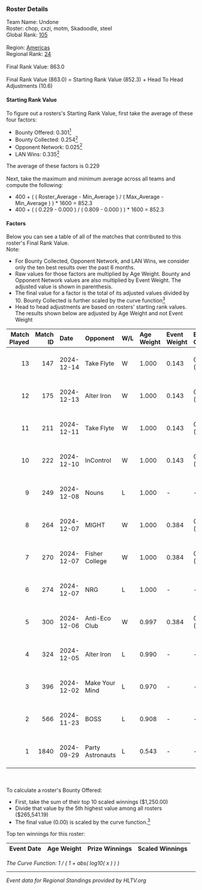 ### Roster Details<br />
Team Name: Undone<br />
Roster: chop, cxzi, motm, Skadoodle, steel<br />
Global Rank: [105](../../standings_global_2025_01_06.md)<br />
<br />
Region: [Americas]( ../../standings_americas_2025_01_06.md)<br />
Regional Rank: [24]( ../../standings_americas_2025_01_06.md)<br />
<br />
Final Rank Value:  863.0<br />
<br />
Final Rank Value (863.0) = Starting Rank Value (852.3) + Head To Head Adjustments (10.6)<br />

#### Starting Rank Value<br />
To figure out a rosters's Starting Rank Value, first take the average of these four factors:<br />
- Bounty Offered: 0.301[<sup>1</sup>](#table2)
- Bounty Collected: 0.254[<sup>2</sup>](#table1)
- Opponent Network: 0.025[<sup>2</sup>](#table1)
- LAN Wins: 0.335[<sup>2</sup>](#table1)

The average of these factors is 0.229<br />
<br />
Next, take the maximum and minimum average across all teams and compute the following:<br />
- 400 + ( ( Roster_Average - Min_Average ) / ( Max_Average - Min_Average ) ) * 1600 = 852.3
- 400 + ( ( 0.229 - 0.000 ) / ( 0.809 - 0.000 ) ) * 1600 = 852.3


#### Factors<br />
Below you can see a table of all of the matches that contributed to this roster's Final Rank Value.<br />
Note:<br />

- For Bounty Collected, Opponent Network, and LAN Wins, we consider only the ten best results over the past 6 months.
- Raw values for those factors are multiplied by Age Weight. Bounty and Opponent Network values are also multiplied by Event Weight. The adjusted value is shown in parenthesis.
- The final value for a factor is the total of its adjusted values divided by 10. Bounty Collected is further scaled by the curve function[<sup>3</sup>](#curveFunction)
- Head to head adjustments are based on rosters' starting rank values. The results shown below are adjusted by Age Weight and not Event Weight
<span id="table1"></span><br />


| Match Played | Match ID | Date       | Opponent         | W/L | Age Weight | Event Weight | Bounty Collected | Opponent Network | LAN Wins  | H2H Adj. | Roster                             |
| -: | -: | :- | :- | :- | :- | :- | :- | :- | :- | -: | :- |
|           13 |      147 | 2024-12-14 | Take Flyte       | W   | 1.000      | 0.143        | 0.003 (0.000)    | 0.231 (0.033)    | 0 (0.000) |    10.71 | chop, cxzi, motm, Skadoodle, steel |
|           12 |      175 | 2024-12-13 | Alter Iron       | W   | 1.000      | 0.143        | 0.016 (0.002)    | 0.264 (0.038)    | 0 (0.000) |    10.99 | chop, cxzi, motm, Skadoodle, steel |
|           11 |      211 | 2024-12-11 | Take Flyte       | W   | 1.000      | 0.143        | 0.003 (0.000)    | 0.231 (0.033)    | 0 (0.000) |    11.13 | chop, cxzi, motm, Skadoodle, steel |
|           10 |      222 | 2024-12-10 | InControl        | W   | 1.000      | 0.143        | 0.000 (0.000)    | 0.000 (0.000)    | 0 (0.000) |     2.60 | chop, cxzi, motm, Skadoodle, steel |
|            9 |      249 | 2024-12-08 | Nouns            | L   | 1.000      | -            | -                | -                | -         |    -5.70 | chop, cxzi, motm, steel, taggy     |
|            8 |      264 | 2024-12-07 | MIGHT            | W   | 1.000      | 0.384        | 0.006 (0.002)    | 0.157 (0.060)    | 1 (1.000) |    14.00 | chop, cxzi, motm, steel, taggy     |
|            7 |      270 | 2024-12-07 | Fisher College   | W   | 1.000      | 0.384        | 0.016 (0.006)    | 0.190 (0.073)    | 1 (1.000) |    18.77 | chop, cxzi, motm, steel, taggy     |
|            6 |      274 | 2024-12-07 | NRG              | L   | 1.000      | -            | -                | -                | -         |    -3.75 | chop, cxzi, motm, steel, taggy     |
|            5 |      300 | 2024-12-06 | Anti-Eco Club    | W   | 0.997      | 0.384        | 0.000 (0.000)    | 0.044 (0.017)    | 1 (0.997) |     3.90 | chop, cxzi, motm, steel, taggy     |
|            4 |      324 | 2024-12-05 | Alter Iron       | L   | 0.990      | -            | -                | -                | -         |   -19.43 | chop, cxzi, motm, Skadoodle, steel |
|            3 |      396 | 2024-12-02 | Make Your Mind   | L   | 0.970      | -            | -                | -                | -         |   -19.14 | chop, cxzi, motm, Skadoodle, steel |
|            2 |      566 | 2024-11-23 | BOSS             | L   | 0.908      | -            | -                | -                | -         |    -6.31 | chop, cxzi, motm, Skadoodle, steel |
|            1 |     1840 | 2024-09-29 | Party Astronauts | L   | 0.543      | -            | -                | -                | -         |    -7.14 | BeaKie, chop, cxzi, motm, stamina  |

<br />
<span id="table2"></span><br />
To calculate a roster's Bounty Offered:<br />

- First, take the sum of their top 10 scaled winnings ($1,250.00)
- Divide that value by the 5th highest value among all rosters ($265,541.19)
- The final value (0.00) is scaled by the curve function.[<sup>3</sup>](#curveFunction)

Top ten winnings for this roster:<br />

| Event Date | Age Weight | Prize Winnings | Scaled Winnings |
| :- | -: | :- | :- |


<span id="curveFunction"></span>_The Curve Function: 1 / ( 1 + abs( log10( x ) ) )_<br />

---
_Event data for Regional Standings provided by HLTV.org_<br />
